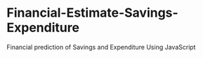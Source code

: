 # Financial-Estimate-Savings-Expenditure
Financial prediction of Savings and Expenditure Using JavaScript
